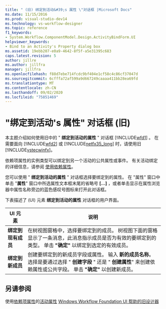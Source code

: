 ```yaml
---
title: " (旧) 绑定到活动&#39;s 属性 \"对话框 |Microsoft Docs"
ms.date: 11/15/2016
ms.prod: visual-studio-dev14
ms.technology: vs-workflow-designer
ms.topic: reference
f1_keywords:
- System.Workflow.ComponentModel.Design.ActivityBindForm.UI
helpviewer_keywords:
- Bind to an Activity's Property dialog box
ms.assetid: 19ebb207-e0a9-4642-8f5f-a5e31395c683
caps.latest.revision: 5
author: jillre
ms.author: jillfra
manager: jillfra
ms.openlocfilehash: f88d7ebe714fcdc9bf404e1cf58c4c86cf37047d
ms.sourcegitcommit: 6cfffa72af599a9d667249caaaa411bb28ea69fd
ms.translationtype: MT
ms.contentlocale: zh-CN
ms.lasthandoff: 09/02/2020
ms.locfileid: "75851469"
---
```

# <a name="bind-to-an-activity39s-property-dialog-box-legacy"></a>"绑定到活动&#39;s 属性" 对话框 (旧) 
本主题介绍如何使用旧中的 " **绑定到活动的属性** " 对话框 [!INCLUDE[wfd1](../includes/wfd1-md.md)] 。 在需要面向 [!INCLUDE[wfd2](../includes/wfd2-md.md)] 或 [!INCLUDE[netfx35_long](../includes/netfx35-long-md.md)] 时，请使用旧 [!INCLUDE[vstecwinfx](../includes/vstecwinfx-md.md)]。

 依赖项属性的实例类型可以绑定到另一个活动的公共属性或事件。 有关活动绑定的详细信息，请参阅 [使用依赖属性](https://msdn2.microsoft.com/library/bb675255.aspx)。

 您可以使用 " **绑定到活动的属性** " 对话框选择要绑定到的属性。 在 "属性" 窗口中单击 "**属性**" 窗口中所选属性文本框末尾的省略号 **[...]** ，或者单击显示在属性浏览器中属性名称旁边的蓝色感叹号图标来打开此对话框。

 下表描述了 (UI) 元素 **绑定到活动的属性** 对话框的用户界面。

|UI 元素|说明|
|----------------|-----------------|
|**绑定到现有成员**|在树视图窗格中，选择要绑定到的成员。 树视图下面的窗格显示了一条消息，此消息指示成员是否为有效的要绑定到的类型。 单击 **"确定"** 以绑定到选定的有效成员。|
|**绑定到新成员**|创建要绑定到的新成员字段或属性。 输入 **新的成员名称**。 选择是要通过选择 " **创建字段** " 还是 " **创建属性**" 来创建依赖属性或公共字段。 单击 **"确定"** 以创建新成员。|

## <a name="see-also"></a>另请参阅
 使用[依赖项属性](https://msdn2.microsoft.com/library/bb675255.aspx)的[活动属性](https://msdn2.microsoft.com/library/bb628510.aspx) [Windows Workflow Foundation UI 帮助的旧设计器](../workflow-designer/legacy-designer-for-windows-workflow-foundation-ui-help.md)
